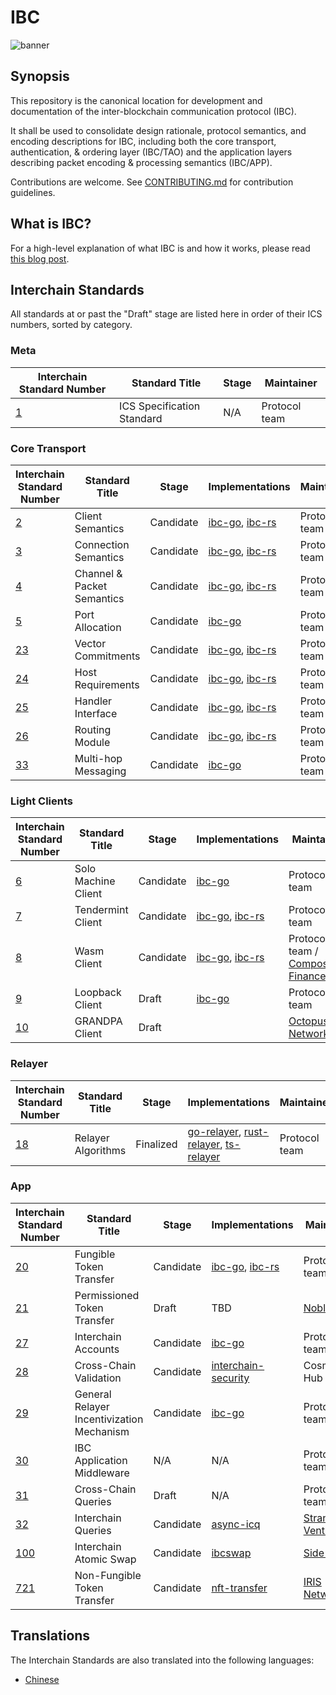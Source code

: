 # IBC

![banner](./assets/interchain-standards.png)

## Synopsis

This repository is the canonical location for development and documentation of the inter-blockchain communication protocol (IBC).

It shall be used to consolidate design rationale, protocol semantics, and encoding descriptions for IBC, including both the core transport, authentication, & ordering layer (IBC/TAO) and the application layers describing packet encoding & processing semantics (IBC/APP).

Contributions are welcome. See [CONTRIBUTING.md](meta/CONTRIBUTING.md) for contribution guidelines.

## What is IBC?

<!-- markdown-link-check-disable-next-line -->
For a high-level explanation of what IBC is and how it works, please read [this blog post](https://medium.com/the-interchain-foundation/eli5-what-is-ibc-def44d7b5b4c).

## Interchain Standards

All standards at or past the "Draft" stage are listed here in order of their ICS numbers, sorted by category.

### Meta

| Interchain Standard Number               | Standard Title             | Stage | Maintainer    |
| ---------------------------------------- | -------------------------- | ----- | ------------- |
| [1](spec/ics-001-ics-standard/README.md) | ICS Specification Standard | N/A   | Protocol team |

### Core Transport 

| Interchain Standard Number                                    | Standard Title             | Stage     | Implementations | Maintainer    |
| ------------------------------------------------------------- | -------------------------- | --------- | --------------- | ------------- |
| [2](spec/core/ics-002-client-semantics/README.md)             | Client Semantics           | Candidate | [ibc-go](https://github.com/cosmos/ibc-go), [ibc-rs](https://github.com/cosmos/ibc-rs) | Protocol team |
| [3](spec/core/ics-003-connection-semantics/README.md)         | Connection Semantics       | Candidate | [ibc-go](https://github.com/cosmos/ibc-go), [ibc-rs](https://github.com/cosmos/ibc-rs) | Protocol team |
| [4](spec/core/ics-004-channel-and-packet-semantics/README.md) | Channel & Packet Semantics | Candidate | [ibc-go](https://github.com/cosmos/ibc-go), [ibc-rs](https://github.com/cosmos/ibc-rs) | Protocol team |
| [5](spec/core/ics-005-port-allocation/README.md)              | Port Allocation            | Candidate | [ibc-go](https://github.com/cosmos/ibc-go) | Protocol team |
| [23](spec/core/ics-023-vector-commitments/README.md)          | Vector Commitments         | Candidate | [ibc-go](https://github.com/cosmos/ibc-go), [ibc-rs](https://github.com/cosmos/ibc-rs) | Protocol team |
| [24](spec/core/ics-024-host-requirements/README.md)           | Host Requirements          | Candidate | [ibc-go](https://github.com/cosmos/ibc-go), [ibc-rs](https://github.com/cosmos/ibc-rs) | Protocol team |
| [25](spec/core/ics-025-handler-interface/README.md)           | Handler Interface          | Candidate | [ibc-go](https://github.com/cosmos/ibc-go), [ibc-rs](https://github.com/cosmos/ibc-rs) | Protocol team |
| [26](spec/core/ics-026-routing-module/README.md)              | Routing Module             | Candidate | [ibc-go](https://github.com/cosmos/ibc-go), [ibc-rs](https://github.com/cosmos/ibc-rs) | Protocol team |
| [33](spec/core/ics-033-multi-hop/README.md)                   | Multi-hop Messaging        | Candidate | [ibc-go](https://github.com/cosmos/ibc-go) | Protocol team |

### Light Clients

| Interchain Standard Number                                      | Standard Title             | Stage | Implementations | Maintainer    |
| --------------------------------------------------------------- | -------------------------- | ----- | --------------- | ------------- |
| [6](spec/client/ics-006-solo-machine-client/README.md)          | Solo Machine Client        | Candidate | [ibc-go](https://github.com/cosmos/ibc-go/tree/main/modules/light-clients/06-solomachine) | Protocol team |
| [7](spec/client/ics-007-tendermint-client/README.md)            | Tendermint Client          | Candidate | [ibc-go](https://github.com/cosmos/ibc-go/tree/main/modules/light-clients/07-tendermint), [ibc-rs](https://github.com/cosmos/ibc-rs/tree/main/ibc-clients/ics07-tendermint) | Protocol team |
| [8](spec/client/ics-008-wasm-client/README.md)                  | Wasm Client                | Candidate | [ibc-go](https://github.com/cosmos/ibc-go/tree/main/modules/light-clients/08-wasm), [ibc-rs](https://github.com/cosmos/ibc-rs/tree/main/ibc-clients/ics08-wasm) | Protocol team / [Composable Finance](https://www.composable.finance) |
| [9](spec/client/ics-009-loopback-cilent/README.md)       | Loopback Client            | Draft | [ibc-go](https://github.com/cosmos/ibc-go/tree/main/modules/light-clients/09-localhost) | Protocol team |
| [10](spec/client/ics-010-grandpa-client/README.md)              | GRANDPA Client             | Draft | | [Octopus Network](https://oct.network) |

### Relayer

| Interchain Standard Number                                       | Standard Title             | Stage | Implementations | Maintainer    |
| ---------------------------------------------------------------- | -------------------------- | ----- | --------------- | ------------- |
| [18](spec/relayer/ics-018-relayer-algorithms/README.md)          | Relayer Algorithms         | Finalized | [go-relayer](https://github.com/cosmos/relayer), [rust-relayer](https://github.com/informalsystems/hermes), [ts-relayer](https://github.com/confio/ts-relayer) | Protocol team |

### App

| Interchain Standard Number                                   | Standard Title                            | Stage     | Implementations                                                                                                                                          | Maintainer                                   |
|--------------------------------------------------------------|-------------------------------------------|-----------|----------------------------------------------------------------------------------------------------------------------------------------------------------|----------------------------------------------|
| [20](spec/app/ics-020-fungible-token-transfer/README.md)     | Fungible Token Transfer                   | Candidate | [ibc-go](https://github.com/cosmos/ibc-go/tree/main/modules/apps/transfer), [ibc-rs](https://github.com/cosmos/ibc-rs/tree/main/ibc-apps/ics20-transfer) | Protocol team                                |
| [21](spec/app/ics-021-permissioned-token-transfer/README.md) | Permissioned Token Transfer               | Draft     | TBD                                                                                                                                                      | [Noble](https://nobleassets.xyz)             |
| [27](spec/app/ics-027-interchain-accounts/README.md)         | Interchain Accounts                       | Candidate | [ibc-go](https://github.com/cosmos/ibc-go/tree/main/modules/apps/27-interchain-accounts)                                                                 | Protocol team                                | 
| [28](spec/app/ics-028-cross-chain-validation/README.md)      | Cross-Chain Validation                    | Candidate | [interchain-security](https://github.com/cosmos/interchain-security/tree/main)                                                                           | Cosmos Hub team                              |
| [29](spec/app/ics-029-fee-payment)                           | General Relayer Incentivization Mechanism | Candidate | [ibc-go](https://github.com/cosmos/ibc-go/tree/main/modules/apps/29-fee)                                                                                 | Protocol team                                |
| [30](spec/app/ics-030-middleware)                            | IBC Application Middleware                | N/A       | N/A                                                                                                                                                      | Protocol team                                |
| [31](spec/app/ics-031-crosschain-queries)                    | Cross-Chain Queries                       | Draft     | N/A                                                                                                                                                      | Protocol team                                |
| [32](https://github.com/strangelove-ventures/async-icq)      | Interchain Queries                        | Candidate | [async-icq](https://github.com/strangelove-ventures/async-icq)                                                                                           | [Strangelove Ventures](https://strange.love) |
| [100](spec/app/ics-100-atomic-swap)                          | Interchain Atomic Swap                    | Candidate | [ibcswap](https://github.com/ibcswap/ibcswap)                                                                                                            | [Side Labs](https://side.one)                |
| [721](spec/app/ics-721-nft-transfer)                         | Non-Fungible Token Transfer               | Candidate | [nft-transfer](https://github.com/bianjieai/nft-transfer)                                                                                                | [IRIS Network](https://www.irisnet.org)      |

## Translations

The Interchain Standards are also translated into the following languages:

- [Chinese](https://github.com/octopus-network/ibc-spec-cn)
